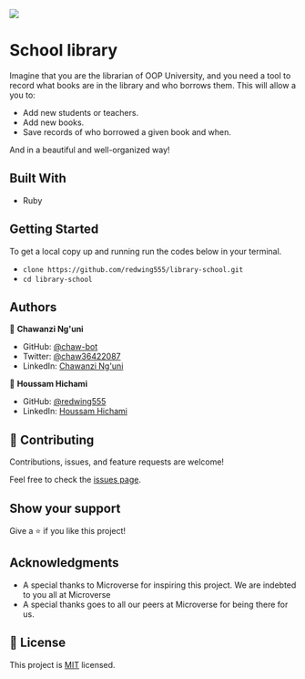 ![](https://img.shields.io/badge/Microverse-blueviolet)

# School library



Imagine that you are the librarian of OOP University, and you need a tool to record what books are in the library and who borrows them. This  will allow a you to:

- Add new students or teachers.
- Add new books.
- Save records of who borrowed a given book and when.

And in a beautiful and well-organized way!

## Built With

- Ruby
## Getting Started

To get a local copy up and running run the codes below in your terminal.

- `clone https://github.com/redwing555/library-school.git`
- `cd library-school`

## Authors

👤 **Chawanzi Ng'uni**

- GitHub: [@chaw-bot](https://github.com/chaw-bot)
- Twitter: [@chaw36422087](https://twitter.com/chaw36422087)
- LinkedIn: [Chawanzi Ng'uni](https://www.linkedin.com/in/chawanzi-ng-uni-449328212/)

👤 **Houssam Hichami**

- GitHub: [@redwing555](https://github.com/redwing555)
- LinkedIn: [Houssam Hichami](https://linkedin.com/in/houssam-hichami)


## 🤝 Contributing

Contributions, issues, and feature requests are welcome!

Feel free to check the [issues page](https://github.com/HENRYKC24/ruby-school-library-OOP/issues).

## Show your support

Give a ⭐️ if you like this project!

## Acknowledgments

- A special thanks to Microverse for inspiring this project. We are indebted to you all at Microverse
- A special thanks goes to all our peers at Microverse for being there for us.

## 📝 License

This project is [MIT](./MIT.md) licensed.